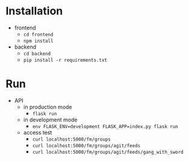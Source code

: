 # Installation
* frontend
  * `cd frontend`
  * `npm install`
* backend
  * `cd backend`
  * `pip install -r requirements.txt`
  
# Run
* API
  * in production mode
    * `flask run`
  * in development mode
    * `env FLASK_ENV=development FLASK_APP=index.py flask run`
  * access test
    * `curl localhost:5000/fm/groups`
    * `curl localhost:5000/fm/groups/agit/feeds`
    * `curl localhost:5000/fm/groups/agit/feeds/gang_with_sword`
